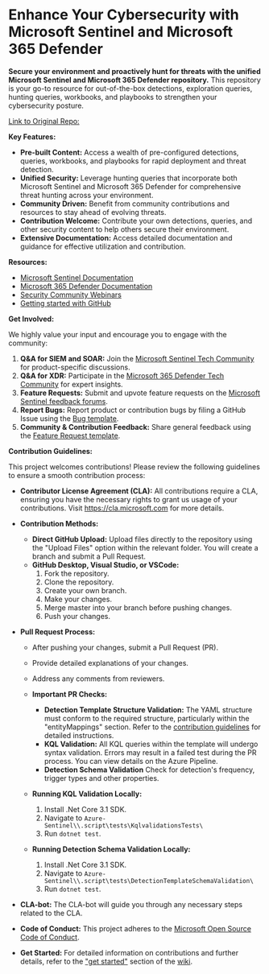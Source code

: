 # Enhance Your Cybersecurity with Microsoft Sentinel and Microsoft 365 Defender

**Secure your environment and proactively hunt for threats with the unified Microsoft Sentinel and Microsoft 365 Defender repository.** This repository is your go-to resource for out-of-the-box detections, exploration queries, hunting queries, workbooks, and playbooks to strengthen your cybersecurity posture.

[Link to Original Repo:](https://github.com/Azure/Azure-Sentinel)

**Key Features:**

*   **Pre-built Content:** Access a wealth of pre-configured detections, queries, workbooks, and playbooks for rapid deployment and threat detection.
*   **Unified Security:** Leverage hunting queries that incorporate both Microsoft Sentinel and Microsoft 365 Defender for comprehensive threat hunting across your environment.
*   **Community Driven:** Benefit from community contributions and resources to stay ahead of evolving threats.
*   **Contribution Welcome:**  Contribute your own detections, queries, and other security content to help others secure their environment.
*   **Extensive Documentation:** Access detailed documentation and guidance for effective utilization and contribution.

**Resources:**

*   [Microsoft Sentinel Documentation](https://go.microsoft.com/fwlink/?linkid=2073774&clcid=0x409)
*   [Microsoft 365 Defender Documentation](https://docs.microsoft.com/microsoft-365/security/defender/microsoft-365-defender?view=o365-worldwide)
*   [Security Community Webinars](https://aka.ms/securitywebinars)
*   [Getting started with GitHub](https://help.github.com/en#dotcom)

**Get Involved:**

We highly value your input and encourage you to engage with the community:

1.  **Q&A for SIEM and SOAR:** Join the [Microsoft Sentinel Tech Community](https://techcommunity.microsoft.com/t5/microsoft-sentinel/bd-p/MicrosoftSentinel) for product-specific discussions.
2.  **Q&A for XDR:** Participate in the [Microsoft 365 Defender Tech Community](https://techcommunity.microsoft.com/t5/microsoft-365-defender/bd-p/MicrosoftThreatProtection) for expert insights.
3.  **Feature Requests:** Submit and upvote feature requests on the [Microsoft Sentinel feedback forums](https://feedback.azure.com/d365community/forum/37638d17-0625-ec11-b6e6-000d3a4f07b8).
4.  **Report Bugs:**  Report product or contribution bugs by filing a GitHub Issue using the [Bug template](https://github.com/Azure/Azure-Sentinel/issues/new?assignees=&labels=&template=bug_report.md&title=).
5.  **Community & Contribution Feedback:** Share general feedback using the [Feature Request template](https://github.com/Azure/Azure-Sentinel/issues/new?assignees=&labels=&template=feature_request.md&title=).

**Contribution Guidelines:**

This project welcomes contributions! Please review the following guidelines to ensure a smooth contribution process:

*   **Contributor License Agreement (CLA):**  All contributions require a CLA, ensuring you have the necessary rights to grant us usage of your contributions. Visit https://cla.microsoft.com for more details.

*   **Contribution Methods:**

    *   **Direct GitHub Upload:** Upload files directly to the repository using the "Upload Files" option within the relevant folder. You will create a branch and submit a Pull Request.
    *   **GitHub Desktop, Visual Studio, or VSCode:**
        1.  Fork the repository.
        2.  Clone the repository.
        3.  Create your own branch.
        4.  Make your changes.
        5.  Merge master into your branch before pushing changes.
        6.  Push your changes.

*   **Pull Request Process:**

    *   After pushing your changes, submit a Pull Request (PR).
    *   Provide detailed explanations of your changes.
    *   Address any comments from reviewers.

    *   **Important PR Checks:**
        *   **Detection Template Structure Validation:** The YAML structure must conform to the required structure, particularly within the "entityMappings" section.  Refer to the [contribution guidelines](https://github.com/Azure/Azure-Sentinel/wiki/Contribute-to-Sentinel-GitHub-Community-of-Queries#now-onto-the-how) for detailed instructions.
        *   **KQL Validation:**  All KQL queries within the template will undergo syntax validation. Errors may result in a failed test during the PR process. You can view details on the Azure Pipeline.
        *   **Detection Schema Validation** Check for detection's frequency, trigger types and other properties.

    *   **Running KQL Validation Locally:**
        1.  Install .Net Core 3.1 SDK.
        2.  Navigate to `Azure-Sentinel\\.script\tests\KqlvalidationsTests\`
        3.  Run `dotnet test`.

    *   **Running Detection Schema Validation Locally:**
        1.  Install .Net Core 3.1 SDK.
        2.  Navigate to `Azure-Sentinel\\.script\tests\DetectionTemplateSchemaValidation\`
        3.  Run `dotnet test`.

*   **CLA-bot:** The CLA-bot will guide you through any necessary steps related to the CLA.

*   **Code of Conduct:** This project adheres to the [Microsoft Open Source Code of Conduct](https://opensource.microsoft.com/codeofconduct/).

*   **Get Started:** For detailed information on contributions and further details, refer to the ["get started"](https://github.com/Azure/Azure-Sentinel/wiki#get-started) section of the [wiki](https://aka.ms/threathunters).